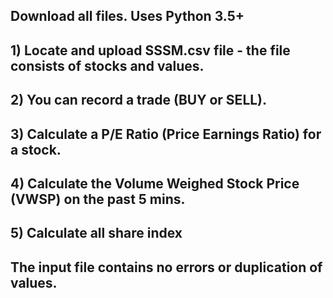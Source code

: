 ##    Download all files. Uses Python 3.5+
##    1) Locate and upload SSSM.csv file - the file consists of stocks and values.
##    2) You can record a trade (BUY or SELL).
##    3) Calculate a P/E Ratio (Price Earnings Ratio) for a stock.
##    4) Calculate the Volume Weighed Stock Price (VWSP) on the past 5 mins.
##    5) Calculate all share index 

##    The input file contains no errors or duplication of values.
